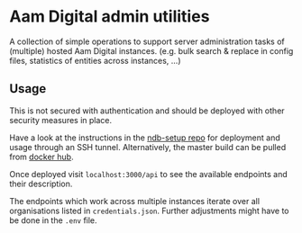 # Aam Digital admin utilities
A collection of simple operations to support server administration tasks of (multiple) hosted Aam Digital instances.
(e.g. bulk search & replace in config files, statistics of entities across instances, ...)

## Usage
This is not secured with authentication and should be deployed with other security measures in place.

Have a look at the instructions in the [ndb-setup repo](https://github.com/Aam-Digital/ndb-setup/blob/master/admin/README.md) for deployment and usage through an SSH tunnel.
Alternatively, the master build can be pulled from [docker hub](https://hub.docker.com/repository/docker/aamdigital/ndb-admin/general).

Once deployed visit `localhost:3000/api` to see the available endpoints and their description.

The endpoints which work across multiple instances iterate over all organisations listed in `credentials.json`.
Further adjustments might have to be done in the `.env` file.
